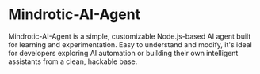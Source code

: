 # Mindrotic-AI-Agent
Mindrotic-AI-Agent is a simple, customizable Node.js-based AI agent built for learning and experimentation. Easy to understand and modify, it's ideal for developers exploring AI automation or building their own intelligent assistants from a clean, hackable base.
